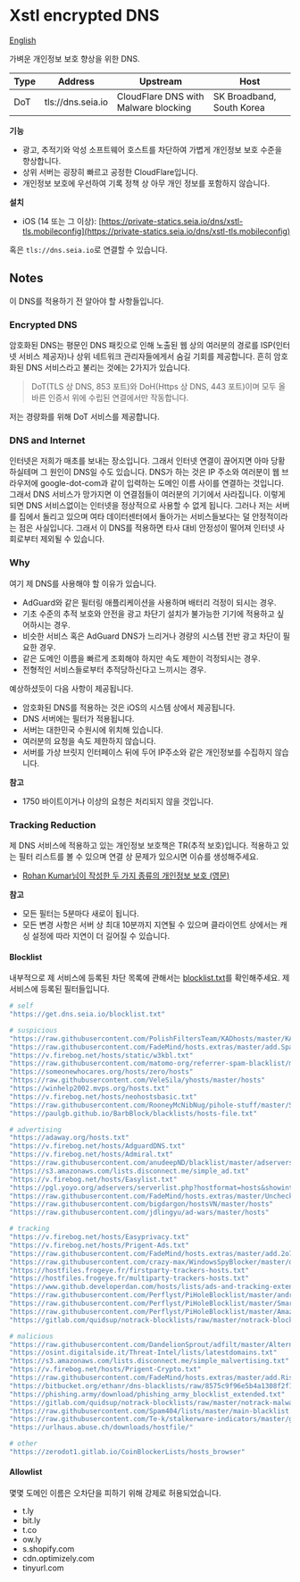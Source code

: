 # Xstl encrypted DNS

[English](/README.md)

가벼운 개인정보 보호 향상을 위한 DNS.

| Type | Address           | Upstream                             | Host                      |
|------|-------------------|--------------------------------------|---------------------------|
| DoT  | tls://dns.seia.io | CloudFlare DNS with Malware blocking | SK Broadband, South Korea |

**기능**

- 광고, 추적기와 악성 소프트웨어 호스트를 차단하여 가볍게 개인정보 보호 수준을 향상합니다.
- 상위 서버는 굉장히 빠르고 공정한 CloudFlare입니다.
- 개인정보 보호에 우선하여 기록 정책 상 아무 개인 정보를 포함하지 않습니다.

**설치**

- iOS (14 또는 그 이상): [https://private-statics.seia.io/dns/xstl-tls.mobileconfig](https://private-statics.seia.io/dns/xstl-tls.mobileconfig)

혹은 `tls://dns.seia.io`로 연결할 수 있습니다.

## Notes

이 DNS를 적용하기 전 알아야 할 사항들입니다.

### Encrypted DNS

암호화된 DNS는 평문인 DNS 패킷으로 인해 노출된 웹 상의 여러분의 경로를 ISP(인터넷 서비스 제공자)나 상위 네트워크 관리자들에게서 숨길 기회를 제공합니다.
흔히 암호화된 DNS 서비스라고 불리는 것에는 2가지가 있습니다.

> DoT(TLS 상 DNS, 853 포트)와 DoH(Https 상 DNS, 443 포트)이며 모두 올바른 인증서 위에 수립된 연결에서만 작동합니다.

저는 경량화를 위해 DoT 서비스를 제공합니다.

### DNS and Internet

인터넷은 저희가 매초를 보내는 장소입니다.
그래서 인터넷 연결이 끊어지면 아마 당황하실테며 그 원인이 DNS일 수도 있습니다.
DNS가 하는 것은 IP 주소와 여러분이 웹 브라우저에 google-dot-com과 같이 입력하는 도메인 이름 사이를 연결하는 것입니다.
그래서 DNS 서비스가 망가지면 이 연결점들이 여러분의 기기에서 사라집니다.
이렇게 되면 DNS 서비스없이는 인터넷을 정상적으로 사용할 수 없게 됩니다.
그러나 저는 서버를 집에서 돌리고 있으며 여타 데이터센터에서 돌아가는 서비스들보다는 덜 안정적이라는 점은 사실입니다.
그래서 이 DNS를 적용하면 타사 대비 안정성이 떨어져 인터넷 사회로부터 제외될 수 있습니다.

### Why

여기 제 DNS를 사용해야 할 이유가 있습니다.

- AdGuard와 같은 필터링 애플리케이션을 사용하며 배터리 걱정이 되시는 경우.
- 기초 수준의 추적 보호와 안전을 광고 차단기 설치가 불가능한 기기에 적용하고 싶어하시는 경우.
- 비슷한 서비스 혹은 AdGuard DNS가 느리거나 경량의 시스템 전반 광고 차단이 필요한 경우.
- 같은 도메인 이름을 빠르게 조회해야 하지만 속도 제한이 걱정되시는 경우.
- 전형적인 서비스들로부터 추적당하신다고 느끼시는 경우.

예상하셨듯이 다음 사항이 제공됩니다.

+ 암호화된 DNS를 적용하는 것은 iOS의 시스템 상에서 제공됩니다.
+ DNS 서버에는 필터가 적용됩니다.
+ 서버는 대한민국 수원시에 위치해 있습니다.
+ 여러분의 요청을 속도 제한하지 않습니다.
+ 서버를 가상 브릿지 인터페이스 뒤에 두어 IP주소와 같은 개인정보를 수집하지 않습니다.

**참고**

- 1750 바이트이거나 이상의 요청은 처리되지 않을 것입니다.

### Tracking Reduction

제 DNS 서비스에 적용하고 있는 개인정보 보호책은 TR(추적 보호)입니다.
적용하고 있는 필터 리스트를 볼 수 있으며 연결 상 문제가 있으시면 이슈를 생성해주세요.

- [Rohan Kumar님이 작성한 두 가지 종류의 개인정보 보호 (영문)](https://seirdy.one/posts/2022/06/25/two-types-of-privacy/)

**참고**

- 모든 필터는 5분마다 새로이 됩니다.
- 모든 변경 사항은 서버 상 최대 10분까지 지연될 수 있으며 클라이언트 상에서는 캐싱 설정에 따라 지연이 더 길어질 수 있습니다.

#### Blocklist

내부적으로 제 서비스에 등록된 차단 목록에 관해서는 [blocklist.txt](/blocklist.txt)를 확인해주세요.
제 서비스에 등록된 필터들입니다.

```bash
# self
"https://get.dns.seia.io/blocklist.txt"

# suspicious
"https://raw.githubusercontent.com/PolishFiltersTeam/KADhosts/master/KADhosts.txt"
"https://raw.githubusercontent.com/FadeMind/hosts.extras/master/add.Spam/hosts"
"https://v.firebog.net/hosts/static/w3kbl.txt"
"https://raw.githubusercontent.com/matomo-org/referrer-spam-blacklist/master/spammers.txt"
"https://someonewhocares.org/hosts/zero/hosts"
"https://raw.githubusercontent.com/VeleSila/yhosts/master/hosts"
"https://winhelp2002.mvps.org/hosts.txt"
"https://v.firebog.net/hosts/neohostsbasic.txt"
"https://raw.githubusercontent.com/RooneyMcNibNug/pihole-stuff/master/SNAFU.txt"
"https://paulgb.github.io/BarbBlock/blacklists/hosts-file.txt"

# advertising
"https://adaway.org/hosts.txt"
"https://v.firebog.net/hosts/AdguardDNS.txt"
"https://v.firebog.net/hosts/Admiral.txt"
"https://raw.githubusercontent.com/anudeepND/blacklist/master/adservers.txt"
"https://s3.amazonaws.com/lists.disconnect.me/simple_ad.txt"
"https://v.firebog.net/hosts/Easylist.txt"
"https://pgl.yoyo.org/adservers/serverlist.php?hostformat=hosts&showintro=0&mimetype=plaintext"
"https://raw.githubusercontent.com/FadeMind/hosts.extras/master/UncheckyAds/hosts"
"https://raw.githubusercontent.com/bigdargon/hostsVN/master/hosts"
"https://raw.githubusercontent.com/jdlingyu/ad-wars/master/hosts"

# tracking
"https://v.firebog.net/hosts/Easyprivacy.txt"
"https://v.firebog.net/hosts/Prigent-Ads.txt"
"https://raw.githubusercontent.com/FadeMind/hosts.extras/master/add.2o7Net/hosts"
"https://raw.githubusercontent.com/crazy-max/WindowsSpyBlocker/master/data/hosts/spy.txt"
"https://hostfiles.frogeye.fr/firstparty-trackers-hosts.txt"
"https://hostfiles.frogeye.fr/multiparty-trackers-hosts.txt"
"https://www.github.developerdan.com/hosts/lists/ads-and-tracking-extended.txt"
"https://raw.githubusercontent.com/Perflyst/PiHoleBlocklist/master/android-tracking.txt"
"https://raw.githubusercontent.com/Perflyst/PiHoleBlocklist/master/SmartTV.txt"
"https://raw.githubusercontent.com/Perflyst/PiHoleBlocklist/master/AmazonFireTV.txt"
"https://gitlab.com/quidsup/notrack-blocklists/raw/master/notrack-blocklist.txt"

# malicious
"https://raw.githubusercontent.com/DandelionSprout/adfilt/master/Alternate%20versions%20Anti-Malware%20List/AntiMalwareHosts.txt"
"https://osint.digitalside.it/Threat-Intel/lists/latestdomains.txt"
"https://s3.amazonaws.com/lists.disconnect.me/simple_malvertising.txt"
"https://v.firebog.net/hosts/Prigent-Crypto.txt"
"https://raw.githubusercontent.com/FadeMind/hosts.extras/master/add.Risk/hosts"
"https://bitbucket.org/ethanr/dns-blacklists/raw/8575c9f96e5b4a1308f2f12394abd86d0927a4a0/bad_lists/Mandiant_APT1_Report_Appendix_D.txt"
"https://phishing.army/download/phishing_army_blocklist_extended.txt"
"https://gitlab.com/quidsup/notrack-blocklists/raw/master/notrack-malware.txt"
"https://raw.githubusercontent.com/Spam404/lists/master/main-blacklist.txt"
"https://raw.githubusercontent.com/Te-k/stalkerware-indicators/master/generated/hosts"
"https://urlhaus.abuse.ch/downloads/hostfile/"

# other
"https://zerodot1.gitlab.io/CoinBlockerLists/hosts_browser"
```

#### Allowlist

몇몇 도메인 이름은 오차단을 피하기 위해 강제로 허용되었습니다.

- t.ly
- bit.ly
- t.co
- ow.ly
- s.shopify.com
- cdn.optimizely.com
- tinyurl.com
